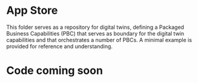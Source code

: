 # App Store

This folder serves as a repository for digital twins, defining a Packaged Business Capabilities (PBC) that serves as boundary for the digital twin capabilities and that orchestrates a number of PBCs. A minimal example is provided for reference and understanding.

# Code coming soon
